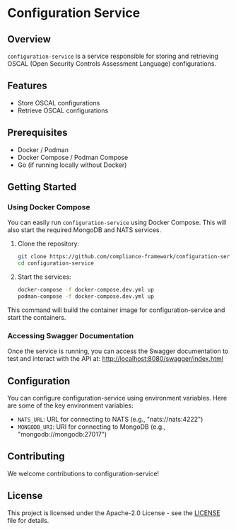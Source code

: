 # Configuration Service

## Overview
`configuration-service` is a service responsible for storing and retrieving OSCAL (Open Security Controls Assessment Language) configurations.

## Features
- Store OSCAL configurations
- Retrieve OSCAL configurations

## Prerequisites
- Docker / Podman
- Docker Compose / Podman Compose
- Go (if running locally without Docker)

## Getting Started

### Using Docker Compose

You can easily run `configuration-service` using Docker Compose. This will also start the required MongoDB and NATS services.

1. Clone the repository:

   ```sh
   git clone https://github.com/compliance-framework/configuration-service.git
   cd configuration-service
   ```

2. Start the services:

   ```sh
   docker-compose -f docker-compose.dev.yml up
   podman-compose -f docker-compose.dev.yml up
   ```

This command will build the container image for configuration-service and start the containers.

### Accessing Swagger Documentation

Once the service is running, you can access the Swagger documentation to test and interact with the API at: [http://localhost:8080/swagger/index.html](http://localhost:8080/swagger/index.html)

## Configuration
You can configure configuration-service using environment variables. Here are some of the key environment variables:

- `NATS_URL`: URL for connecting to NATS (e.g., "nats://nats:4222")
- `MONGODB_URI`: URI for connecting to MongoDB (e.g., "mongodb://mongodb:27017")

## Contributing
We welcome contributions to configuration-service!

## License
This project is licensed under the Apache-2.0 License - see the [LICENSE](LICENSE) file for details.
